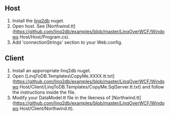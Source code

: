 Host
---------------

1. Install the [linq2db](https://nuget.org/packages/linq2db/) nuget.
2. Open host. See [Northwind.tt](https://github.com/linq2db/examples/blob/master/LinqOverWCF/Windows Host/Host/Program.cs).
3. Add 'connectionStrings' section to your Web.config.

Client
------

1. Install an apporopriate linq2db nuget.
2. Open [LinqToDB.Templates\CopyMe.XXXX.tt.txt](https://github.com/linq2db/examples/blob/master/LinqOverWCF/Windows Host/Client/LinqToDB.Templates/CopyMe.SqlServer.tt.txt) and follow the instructions inside the file.
3. Modify your DataModel.tt file in the likeness of [Northwind.tt](https://github.com/linq2db/examples/blob/master/LinqOverWCF/Windows Host/Client/Northwind.tt).
